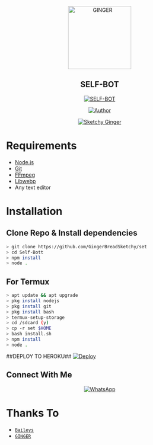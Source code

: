 <div align="center">
<img src="https://telegra.ph/file/8fe0170c4d32c889b3cd6.jpg" alt="GINGER" width="170" />

## SELF-BOT

</div>

<p align="center">
<a href="##"><img title="SELF-BOT" src="https://img.shields.io/static/v1?label=package&message=SELF-BOT&color=blue"></a>
</p>
<p align="center">
  <a href="https://github.com/GingerBreadSketchy"><img title="Author" src="https://img.shields.io/badge/Author-GingerBreadSketchy-blue.svg?style=for-the-badge&logo=github" /></a>
</p>
<p align="center">
<a href="#"><img title="Sketchy Ginger" src="https://img.shields.io/static/v1?label=FREE&message=SELF-BOT&color=blue"></a>
</p>

# Requirements
* [Node.js](https://nodejs.org/en/)
* [Git](https://git-scm.com/downloads)
* [FFmpeg](https://github.com/BtbN/FFmpeg-Builds/releases/download/autobuild-2020-12-08-13-03/ffmpeg-n4.3.1-26-gca55240b8c-win64-gpl-4.3.zip)
* [Libwebp](https://developers.google.com/speed/webp/download)
* Any text editor

# Installation
## Clone Repo & Install dependencies
```bash
> git clone https://github.com/GingerBreadSketchy/set
> cd Self-Bott
> npm install
> node .
```
## For Termux
```bash
> apt update && apt upgrade
> pkg install nodejs
> pkg install git
> pkg install bash
> termux-setup-storage
> cd /sdcard (y)
> cp -r set $HOME
> bash install.sh
> npm install
> node .
```
##DEPLOY TO HEROKU##
[![Deploy](https://www.herokucdn.com/deploy/button.svg)](http://heroku.com/deploy?template=https://github.com/GingerBreadSketchy/set)
     </div>


## Connect With Me
<p align="center">
 <a href="https://wa.me/+254792893310"><img alt="WhatsApp" src="https://img.shields.io/badge/WhatsApp-25D366?style=for-the-badge&logo=whatsapp&logoColor=black"/></a>
</p>

# Thanks To
* [`Baileys`](https://github.com/adiwajshing/Baileys)
* [`GINGER`](https://github.com/GingerBreadSketchy)


